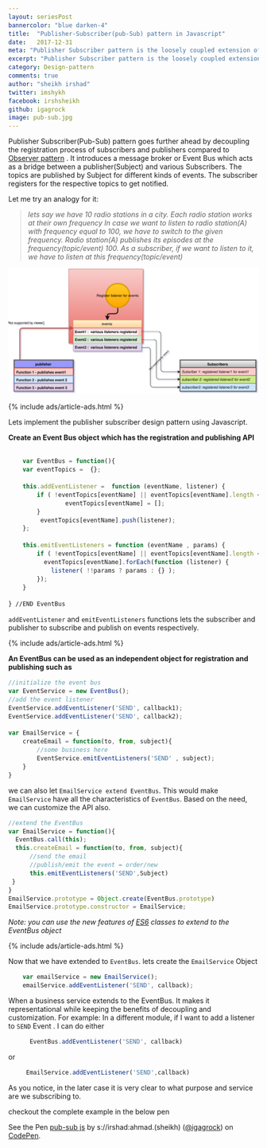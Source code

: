```yaml
---
layout: seriesPost
bannercolor: "blue darken-4"
title:  "Publisher-Subscriber(pub-Sub) pattern in Javascript"
date:   2017-12-31
meta: "Publisher Subscriber pattern is the loosely coupled extension of Observer pattern."
excerpt: "Publisher Subscriber pattern is the loosely coupled extension of Observer pattern."
category: Design-pattern
comments: true
author: "sheikh irshad"
twitter: imshykh	
facebook: irshsheikh
github: igagrock
image: pub-sub.jpg
---
```


Publisher Subscriber(Pub-Sub) pattern goes further ahead by decoupling the registration process of subscribers and publishers compared to [Observer pattern](/posts/javascript/design-patterns/observer-pattern) . It introduces a message broker or Event Bus which acts as a bridge between a publisher(Subject) and various Subscribers. The topics are published by Subject for different kinds of events. The subscriber registers for the respective topics to get notified.

Let me try an analogy for it:
> *lets say we have 10 radio stations in a city. Each radio station works at their own frequency
> In case we want to listen to radio station(A) with frequency equal to 100, we have to switch to the given frequency. 
> Radio station(A) publishes its episodes at the frequency(topic/event) 100. As a subscriber, if we want to listen to it, we have to listen at this frequency(topic/event)*
> 

 
![pubsub-analogy](/assets/images/pub-sub.svg)

{% include ads/article-ads.html %}

Lets implement the publisher subscriber design pattern using Javascript.

**Create an Event Bus object which has the registration and publishing API**


```javascript
	
    var EventBus = function(){
    var eventTopics =  {};
    
    this.addEventListener =  function (eventName, listener) {
        if ( !eventTopics[eventName] || eventTopics[eventName].length < 1) {
                eventTopics[eventName] = [];
        }
         eventTopics[eventName].push(listener);
    };
   
    this.emitEventListeners = function (eventName , params) {
        if ( !eventTopics[eventName] || eventTopics[eventName].length < 1) return;
          eventTopics[eventName].forEach(function (listener) {
            listener( !!params ? params : {} );
        });
    }
    
} //END EventBus
```

`addEventListener` and `emitEventListeners` functions lets the subscriber and publisher to subscribe and publish on events respectively.

{% include ads/article-ads.html %}

**An EventBus can be used as an independent object for registration and publishing such as**
```javascript
//initialize the event bus
var EventService = new EventBus();
//add the event listener
EventService.addEventListener('SEND', callback1);
EventService.addEventListener('SEND', callback2);

var EmailService = {
	createEmail = function(to, from, subject){
		//some business here
		EventService.emitEventListeners('SEND' , subject);
	} 
}
```
we can also let `EmailService extend EventBus`. This would make `EmailService`
have all the characteristics of `EventBus`. Based on the need, we can customize the API also.
	

```javascript
//extend the EventBus
var EmailService = function(){
  EventBus.call(this);
  this.createEmail = function(to, from, subject){
      //send the email
      //publish/emit the event = order/new 
      this.emitEventListeners('SEND',Subject)
 }
}
EmailService.prototype = Object.create(EventBus.prototype)
EmailService.prototype.constructor = EmailService;
```
*Note: you can use the new features of [ES6](https://developer.mozilla.org/en-US/docs/Web/JavaScript/Reference/Classes) classes to extend to the EventBus object*

{% include ads/article-ads.html %}

Now that we have extended to `EventBus`. lets create the `EmailService` Object


```javascript
	var emailService = new EmailService();
	emailService.addEventListener('SEND', callback);
```
When a business service extends to the EventBus. It makes it representational while keeping the benefits of decoupling and customization.
For example:
	In a different module, if I want to add a listener to `SEND` Event . I can do either
  
```javascript
	  EventBus.addEventListener('SEND', callback)
```
 or
 
```javascript
	 EmailService.addEventListener('SEND',callback)
```

   As you notice, in the later case it is very clear to what purpose and service are we subscribing to.
	

checkout the complete example in the below pen

<p data-height="700" data-theme-id="dark" data-slug-hash="eVZGYO" data-default-tab="js,result" data-user="igagrock" data-embed-version="2" data-pen-title="pub-sub js" class="codepen">See the Pen <a href="https://codepen.io/igagrock/pen/eVZGYO/">pub-sub js</a> by s://irshad:ahmad.(sheikh) (<a href="https://codepen.io/igagrock">@igagrock</a>) on <a href="https://codepen.io">CodePen</a>.</p>
<script async src="https://production-assets.codepen.io/assets/embed/ei.js"></script>




